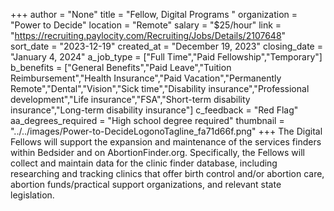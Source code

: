 +++
author = "None"
title = "Fellow, Digital Programs "
organization = "Power to Decide"
location = "Remote"
salary = "$25/hour"
link = "https://recruiting.paylocity.com/Recruiting/Jobs/Details/2107648"
sort_date = "2023-12-19"
created_at = "December 19, 2023"
closing_date = "January 4, 2024"
a_job_type = ["Full Time","Paid Fellowship","Temporary"]
b_benefits = ["General Benefits","Paid Leave","Tuition Reimbursement","Health Insurance","Paid Vacation","Permanently Remote","Dental","Vision","Sick time","Disability insurance","Professional development","Life insurance","FSA","Short-term disability insurance","Long-term disability insurance"]
c_feedback = "Red Flag"
aa_degrees_required = "High school degree required"
thumbnail = "../../images/Power-to-DecideLogonoTagline_fa71d66f.png"
+++
The Digital Fellows will support the expansion and maintenance of the services finders within Bedsider and on AbortionFinder.org. Specifically, the Fellows will collect and maintain data for the clinic finder database, including researching and tracking clinics that offer birth control and/or abortion care, abortion funds/practical support organizations, and relevant state legislation.  
